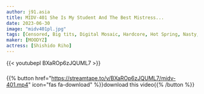 ```yaml
---
author: j91.asia
title: MIDV-401 She Is My Student And The Best Mistress...
date: 2023-06-30
image: "midv401pl.jpg"
tags: [Censored, Big tits, Digital Mosaic, Hardcore, Hot Spring, Nasty, Pantyhose, Solowork, Sweat]
maker: [MOODYZ]
actress: [Shishido Riho]
---
```



{{< youtubepl BXaROp6zJQUML7 >}}
###

{{% button href="https://streamtape.to/v/BXaROp6zJQUML7/midv-401.mp4" icon="fas fa-download" %}}download this video{{% /button %}}


